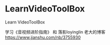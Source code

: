 # LearnVideoToolBox
Learn VideoToolBox

学习《音视频进阶指南》 和  落影loyinglin 老大的博客 https://www.jianshu.com/nb/3755930
